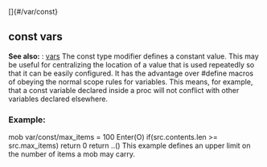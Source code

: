 []{#/var/const}
## const vars
**See also:**
:   [vars](#/var)
The const type modifier defines a constant value. This may be useful for
centralizing the location of a value that is used repeatedly so that it
can be easily configured. It has the advantage over #define macros of
obeying the normal scope rules for variables. This means, for example,
that a const variable declared inside a proc will not conflict with
other variables declared elsewhere.
### Example:
mob var/const/max_items = 100 Enter(O) if(src.contents.len \>=
src.max_items) return 0 return ..()
This example defines an upper limit on the number of items a mob may
carry.